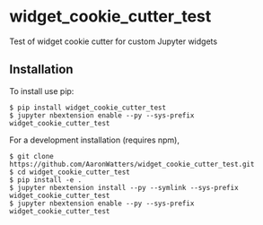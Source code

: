 widget_cookie_cutter_test
===============================

Test of widget cookie cutter for custom Jupyter widgets

Installation
------------

To install use pip:

    $ pip install widget_cookie_cutter_test
    $ jupyter nbextension enable --py --sys-prefix widget_cookie_cutter_test


For a development installation (requires npm),

    $ git clone https://github.com/AaronWatters/widget_cookie_cutter_test.git
    $ cd widget_cookie_cutter_test
    $ pip install -e .
    $ jupyter nbextension install --py --symlink --sys-prefix widget_cookie_cutter_test
    $ jupyter nbextension enable --py --sys-prefix widget_cookie_cutter_test
